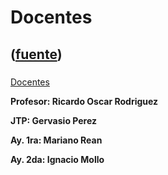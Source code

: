 # Docentes
([fuente](https://campus.exactas.uba.ar/course/view.php?id=1010&section=4))
---
###
[Docentes](https://campus.exactas.uba.ar/course/view.php?id=1010&section=4)

 **Profesor: Ricardo Oscar Rodriguez**

**JTP: Gervasio Perez**

**Ay. 1ra: Mariano Rean**

**Ay. 2da: Ignacio Mollo**

